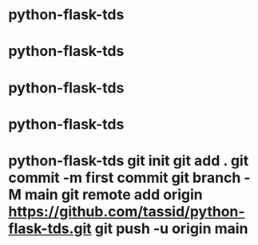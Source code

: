 # python-flask-tds
# python-flask-tds
# python-flask-tds
# python-flask-tds
# python-flask-tds git init git add . git commit -m first commit git branch -M main git remote add origin https://github.com/tassid/python-flask-tds.git git push -u origin main

